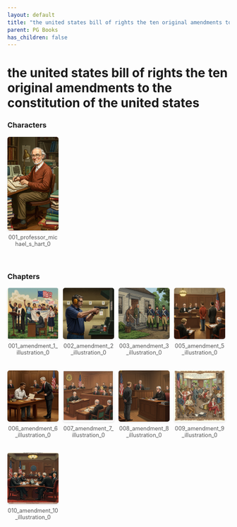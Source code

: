 ```yaml
---
layout: default
title: "the united states bill of rights the ten original amendments to the constitution of the united states"
parent: PG Books
has_children: false
---
```



<style>
.image-gallery {
  display: flex;
  flex-wrap: wrap;
  justify-content: space-between;
  margin-bottom: 20px;
}

.image-row {
  display: flex;
  justify-content: flex-start;
  width: 100%;
  margin-bottom: 20px;
}

.image-item {
  width: 23%;
  margin-right: 2%;
  text-align: center;
}

.image-item:last-child {
  margin-right: 0;
}

.image-item img {
  width: 100%;
  height: auto;
  object-fit: cover;
  border-radius: 5px;
  box-shadow: 0 2px 4px rgba(0,0,0,0.1);
}

.image-item p {
  margin-top: 5px;
  font-size: 0.9em;
  color: #555;
}

.video-container {
  margin: 20px 0;
}
</style>


# the united states bill of rights the ten original amendments to the constitution of the united states

<h3>Characters</h3>
<div class="image-gallery">
<div class="image-row">
  <div class="image-item">
    <img src="../../assets/pg_books_ai_generated_photos/the_united_states_bill_of_rights_the_ten_original_amendments_to_the_constitution_of_the_united_states/characters/001_professor_michael_s_hart_0.png" alt="001_professor_michael_s_hart_0">
    <p>001_professor_michael_s_hart_0</p>
  </div>
</div>
</div>

<h3>Chapters</h3>
<div class="image-gallery">
<div class="image-row">
  <div class="image-item">
    <img src="../../assets/pg_books_ai_generated_photos/the_united_states_bill_of_rights_the_ten_original_amendments_to_the_constitution_of_the_united_states/chapters/001_amendment_1_illustration_0.png" alt="001_amendment_1_illustration_0">
    <p>001_amendment_1_illustration_0</p>
  </div>
  <div class="image-item">
    <img src="../../assets/pg_books_ai_generated_photos/the_united_states_bill_of_rights_the_ten_original_amendments_to_the_constitution_of_the_united_states/chapters/002_amendment_2_illustration_0.png" alt="002_amendment_2_illustration_0">
    <p>002_amendment_2_illustration_0</p>
  </div>
  <div class="image-item">
    <img src="../../assets/pg_books_ai_generated_photos/the_united_states_bill_of_rights_the_ten_original_amendments_to_the_constitution_of_the_united_states/chapters/003_amendment_3_illustration_0.png" alt="003_amendment_3_illustration_0">
    <p>003_amendment_3_illustration_0</p>
  </div>
  <div class="image-item">
    <img src="../../assets/pg_books_ai_generated_photos/the_united_states_bill_of_rights_the_ten_original_amendments_to_the_constitution_of_the_united_states/chapters/005_amendment_5_illustration_0.png" alt="005_amendment_5_illustration_0">
    <p>005_amendment_5_illustration_0</p>
  </div>
</div>
<div class="image-row">
  <div class="image-item">
    <img src="../../assets/pg_books_ai_generated_photos/the_united_states_bill_of_rights_the_ten_original_amendments_to_the_constitution_of_the_united_states/chapters/006_amendment_6_illustration_0.png" alt="006_amendment_6_illustration_0">
    <p>006_amendment_6_illustration_0</p>
  </div>
  <div class="image-item">
    <img src="../../assets/pg_books_ai_generated_photos/the_united_states_bill_of_rights_the_ten_original_amendments_to_the_constitution_of_the_united_states/chapters/007_amendment_7_illustration_0.png" alt="007_amendment_7_illustration_0">
    <p>007_amendment_7_illustration_0</p>
  </div>
  <div class="image-item">
    <img src="../../assets/pg_books_ai_generated_photos/the_united_states_bill_of_rights_the_ten_original_amendments_to_the_constitution_of_the_united_states/chapters/008_amendment_8_illustration_0.png" alt="008_amendment_8_illustration_0">
    <p>008_amendment_8_illustration_0</p>
  </div>
  <div class="image-item">
    <img src="../../assets/pg_books_ai_generated_photos/the_united_states_bill_of_rights_the_ten_original_amendments_to_the_constitution_of_the_united_states/chapters/009_amendment_9_illustration_0.png" alt="009_amendment_9_illustration_0">
    <p>009_amendment_9_illustration_0</p>
  </div>
</div>
<div class="image-row">
  <div class="image-item">
    <img src="../../assets/pg_books_ai_generated_photos/the_united_states_bill_of_rights_the_ten_original_amendments_to_the_constitution_of_the_united_states/chapters/010_amendment_10_illustration_0.png" alt="010_amendment_10_illustration_0">
    <p>010_amendment_10_illustration_0</p>
  </div>
</div>
</div>
